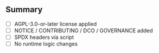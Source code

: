 ## Summary
- [ ] AGPL-3.0-or-later license applied
- [ ] NOTICE / CONTRIBUTING / DCO / GOVERNANCE added
- [ ] SPDX headers via script
- [ ] No runtime logic changes
